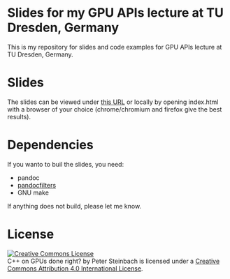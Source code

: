 # Slides for my GPU APIs lecture at TU Dresden, Germany

This is my repository for slides and code examples for GPU APIs lecture at TU Dresden, Germany.

# Slides

The slides can be viewed under [this URL](https://psteinb.github.io/gpu-lecture-APIs/index.html) or locally by opening index.html with a browser of your choice (chrome/chromium and firefox give the best results).


# Dependencies

If you wanto to buil the slides, you need:

* pandoc 
* [pandocfilters](https://github.com/psteinb/pandocfilters)
* GNU make

If anything does not build, please let me know.

# License

<a rel="license" href="http://creativecommons.org/licenses/by/4.0/">
<img alt="Creative Commons License" style="border-width:0" src="https://i.creativecommons.org/l/by/4.0/88x31.png" /></a>
<br />
<span xmlns:dct="http://purl.org/dc/terms/" property="dct:title">C++ on GPUs done right?</span> by <span xmlns:cc="http://creativecommons.org/ns#" property="cc:attributionName">Peter Steinbach</span> is licensed under a <a rel="license" href="http://creativecommons.org/licenses/by/4.0/">Creative Commons Attribution 4.0 International License</a>.
